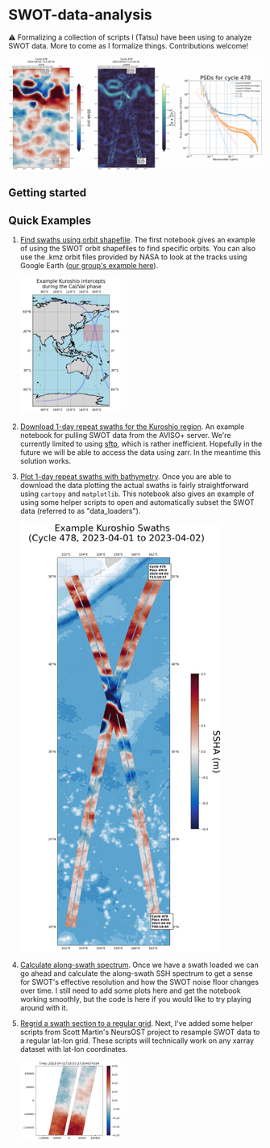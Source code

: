 

# SWOT-data-analysis

⚠️ Formalizing a collection of scripts I (Tatsu) have been using to analyze SWOT data. More to come as I formalize things. Contributions welcome!

<img src="Figures/Kuroshio_SSHA_DUACS_PSD_overlay-3.png" alt="sig0 over sea ice" width="800">

## Getting started

## Quick Examples 

1. [Find swaths using orbit shapefile](examples/001_Find_swaths_using_orbit_shapefile.ipynb). The first notebook gives an example of using the SWOT orbit shapefiles to find specific orbits. You can also use the .kmz orbit files provided by NASA to look at the tracks using Google Earth ([our group's example here](https://earth.google.com/earth/d/1a7fJPbcbpzafBJjMzASRo6DcGhQb9Sq_?usp=sharing)). 

   <img src="Figures/find_swaths.png" alt="sig0 over sea ice" width="200">
   
1. [Download 1-day repeat swaths for the Kuroshio region](examples/002_Download_1-day_repeat_swaths_for_kuroshio_and_subset.ipynb). An example notebook for pulling SWOT data from the AVISO+ server. We're currently limited to using [sftp](https://en.wikipedia.org/wiki/SSH_File_Transfer_Protocol), which is rather inefficient. Hopefully in the future we will be able to access the data using zarr. In the meantime this solution works.

1. [Plot 1-day repeat swaths with bathymetry](examples/003_Plot_1-day_repeat_swaths_off_of_Kuroshio.ipynb). Once you are able to download the data plotting the actual swaths is fairly straightforward using `cartopy` and `matplotlib`. This notebook also gives an example of using some helper scripts to open and automatically subset the SWOT data (referred to as "data_loaders").

   <img src="Figures/plot_swaths_example.png" alt="sig0 over sea ice" width="400">

1. [Calculate along-swath spectrum](examples/004_Calculate_the_spectrum_of_the_kuroshio_swaths.ipynb). Once we have a swath loaded we can go ahead and calculate the along-swath SSH spectrum to get a sense for SWOT's effective resolution and how the SWOT noise floor changes over time. I still need to add some plots here and get the notebook working smoothly, but the code is here if you would like to try playing around with it. 

1. [Regrid a swath section to a regular grid](examples/005_Regrid_Kuroshio.ipynb). Next, I've added some helper scripts from Scott Martin's NeursOST project to resample SWOT data to a regular lat-lon grid. These scripts will technically work on any xarray dataset with lat-lon coordinates.

   <img src="Figures/regridding_example.png" alt="unsmoothed SSH" width="200">
